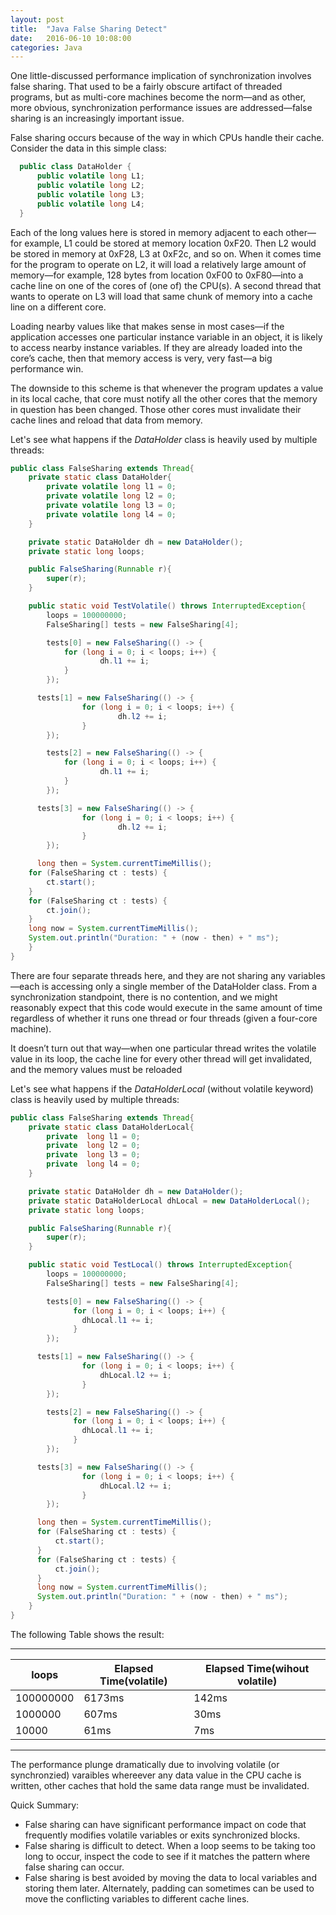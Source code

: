 ```yaml
---
layout: post
title:  "Java False Sharing Detect"
date:   2016-06-10 10:08:00
categories: Java
---
```


One little-discussed performance implication of synchronization involves false sharing. That used to be a fairly obscure artifact of threaded programs, but as multi-core machines become the norm—and as other, more obvious, synchronization performance issues are addressed—false sharing is an increasingly important issue.

False sharing occurs because of the way in which CPUs handle their cache. Consider the data in this simple class:

```java
  public class DataHolder {
      public volatile long L1;
      public volatile long L2;
      public volatile long L3;
      public volatile long L4;
  }
```
Each of the long values here is stored in memory adjacent to each other—for example, L1 could be stored at memory location 0xF20. Then L2 would be stored in memory at 0xF28, L3 at 0xF2c, and so on. When it comes time for the program to operate on L2, it will load a relatively large amount of memory—for example, 128 bytes from location 0xF00 to 0xF80—into a cache line on one of the cores of (one of) the CPU(s). A second thread that wants to operate on L3 will load that same chunk of memory into a cache line on a different core.

Loading nearby values like that makes sense in most cases—if the application accesses one particular instance variable in an object, it is likely to access nearby instance variables. If they are already loaded into the core’s cache, then that memory access is very, very fast—a big performance win.

The downside to this scheme is that whenever the program updates a value in its local cache, that core must notify all the other cores that the memory in question has been changed. Those other cores must invalidate their cache lines and reload that data from memory.

Let's see what happens if the *DataHolder* class is heavily used by multiple threads:

```java
public class FalseSharing extends Thread{
	private static class DataHolder{
		private volatile long l1 = 0;
		private volatile long l2 = 0;
		private volatile long l3 = 0;
		private volatile long l4 = 0;
	}

	private static DataHolder dh = new DataHolder();
	private static long loops;

	public FalseSharing(Runnable r){
		super(r);
	}

	public static void TestVolatile() throws InterruptedException{
		loops = 100000000;
		FalseSharing[] tests = new FalseSharing[4];

		tests[0] = new FalseSharing(() -> {
            for (long i = 0; i < loops; i++) {
                    dh.l1 += i;
            }
	    });

	  tests[1] = new FalseSharing(() -> {
	            for (long i = 0; i < loops; i++) {
	                    dh.l2 += i;
	            }
	    });

		tests[2] = new FalseSharing(() -> {
            for (long i = 0; i < loops; i++) {
                    dh.l1 += i;
            }
	    });

	  tests[3] = new FalseSharing(() -> {
	            for (long i = 0; i < loops; i++) {
	                    dh.l2 += i;
	            }
	    });

	  long then = System.currentTimeMillis();
    for (FalseSharing ct : tests) {
        ct.start();
    }
    for (FalseSharing ct : tests) {
        ct.join();
    }
    long now = System.currentTimeMillis();
    System.out.println("Duration: " + (now - then) + " ms");
	}
}
```

There are four separate threads here, and they are not sharing any variables—each is accessing only a single member of the DataHolder class. From a synchronization standpoint, there is no contention, and we might reasonably expect that this code would execute in the same amount of time regardless of whether it runs one thread or four threads (given a four-core machine).

It doesn’t turn out that way—when one particular thread writes the volatile value in its loop, the cache line for every other thread will get invalidated, and the memory values must be reloaded

Let's see what happens if the *DataHolderLocal* (without volatile keyword) class is heavily used by multiple threads:

```java
public class FalseSharing extends Thread{
  	private static class DataHolderLocal{
  		private  long l1 = 0;
  		private  long l2 = 0;
  		private  long l3 = 0;
  		private  long l4 = 0;
  	}

  	private static DataHolder dh = new DataHolder();
  	private static DataHolderLocal dhLocal = new DataHolderLocal();
  	private static long loops;

  	public FalseSharing(Runnable r){
  		super(r);
  	}

  	public static void TestLocal() throws InterruptedException{
  		loops = 100000000;
  		FalseSharing[] tests = new FalseSharing[4];

  		tests[0] = new FalseSharing(() -> {
              for (long i = 0; i < loops; i++) {
              	dhLocal.l1 += i;
              }
  	    });

  	  tests[1] = new FalseSharing(() -> {
  	            for (long i = 0; i < loops; i++) {
  	            	dhLocal.l2 += i;
  	            }
  	    });

  		tests[2] = new FalseSharing(() -> {
              for (long i = 0; i < loops; i++) {
              	dhLocal.l1 += i;
              }
  	    });

  	  tests[3] = new FalseSharing(() -> {
  	            for (long i = 0; i < loops; i++) {
  	            	dhLocal.l2 += i;
  	            }
  	    });

  	  long then = System.currentTimeMillis();
      for (FalseSharing ct : tests) {
          ct.start();
      }
      for (FalseSharing ct : tests) {
          ct.join();
      }
      long now = System.currentTimeMillis();
      System.out.println("Duration: " + (now - then) + " ms");
  	}
}
```

The following Table shows the result:

----------------------------------------------------------------------
|loops         | Elapsed Time(volatile) | Elapsed Time(wihout volatile)|
|--------------|------------------------|------------------------------|
|100000000     |     6173ms             |          142ms               |
|1000000       |     607ms              |           30ms               |
|10000         |     61ms               |           7ms                |
-----------------------------------------------------------------------

The performance plunge dramatically due to involving volatile (or synchronzied) varaibles whereever any data value in the CPU cache is written, other caches that hold the same data range must be invalidated.

Quick Summary:
* False sharing can have significant performance impact on code that frequently modifies volatile variables or exits synchronized blocks.
* False sharing is difficult to detect. When a loop seems to be taking too long to occur, inspect the code to see if it matches the pattern where false sharing can occur.
* False sharing is best avoided by moving the data to local variables and storing them later. Alternately, padding can sometimes can be used to move the conflicting variables to different cache lines.
